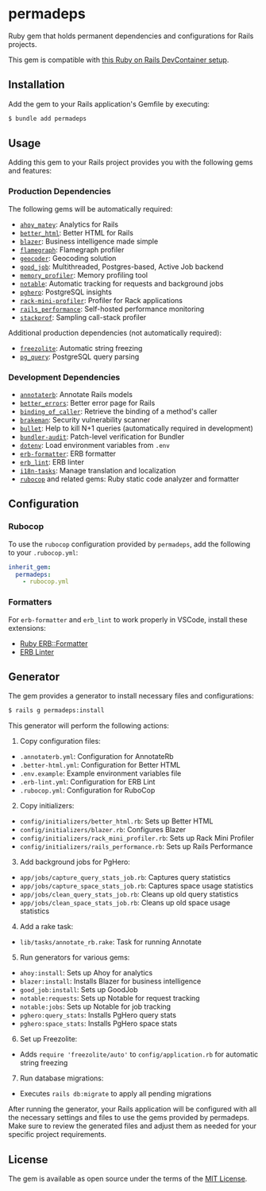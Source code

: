 # permadeps

Ruby gem that holds permanent dependencies and configurations for Rails projects.

This gem is compatible with [this Ruby on Rails DevContainer setup](https://github.com/AliOsm/ruby-on-rails-devcontainer).

## Installation

Add the gem to your Rails application's Gemfile by executing:

```bash
$ bundle add permadeps
```

## Usage

Adding this gem to your Rails project provides you with the following gems and features:

### Production Dependencies

The following gems will be automatically required:

- [`ahoy_matey`](https://github.com/ankane/ahoy): Analytics for Rails
- [`better_html`](https://github.com/Shopify/better-html): Better HTML for Rails
- [`blazer`](https://github.com/ankane/blazer): Business intelligence made simple
- [`flamegraph`](https://github.com/SamSaffron/flamegraph): Flamegraph profiler
- [`geocoder`](https://github.com/alexreisner/geocoder): Geocoding solution
- [`good_job`](https://github.com/bensheldon/good_job): Multithreaded, Postgres-based, Active Job backend
- [`memory_profiler`](https://github.com/SamSaffron/memory_profiler): Memory profiling tool
- [`notable`](https://github.com/ankane/notable): Automatic tracking for requests and background jobs
- [`pghero`](https://github.com/ankane/pghero): PostgreSQL insights
- [`rack-mini-profiler`](https://github.com/MiniProfiler/rack-mini-profiler): Profiler for Rack applications
- [`rails_performance`](https://github.com/igorkasyanchuk/rails_performance): Self-hosted performance monitoring
- [`stackprof`](https://github.com/tmm1/stackprof): Sampling call-stack profiler

Additional production dependencies (not automatically required):

- [`freezolite`](https://github.com/ruby-next/freezolite): Automatic string freezing
- [`pg_query`](https://github.com/pganalyze/pg_query): PostgreSQL query parsing

### Development Dependencies

- [`annotaterb`](https://github.com/drwl/annotaterb): Annotate Rails models
- [`better_errors`](https://github.com/BetterErrors/better_errors): Better error page for Rails
- [`binding_of_caller`](https://github.com/banister/binding_of_caller): Retrieve the binding of a method's caller
- [`brakeman`](https://github.com/presidentbeef/brakeman): Security vulnerability scanner
- [`bullet`](https://github.com/flyerhzm/bullet): Help to kill N+1 queries (automatically required in development)
- [`bundler-audit`](https://github.com/rubysec/bundler-audit): Patch-level verification for Bundler
- [`dotenv`](https://github.com/bkeepers/dotenv): Load environment variables from `.env`
- [`erb-formatter`](https://github.com/nebulab/erb-formatter): ERB formatter
- [`erb_lint`](https://github.com/Shopify/erb-lint): ERB linter
- [`i18n-tasks`](https://github.com/glebm/i18n-tasks): Manage translation and localization
- [`rubocop`](https://github.com/rubocop/rubocop) and related gems: Ruby static code analyzer and formatter

## Configuration

### Rubocop

To use the `rubocop` configuration provided by `permadeps`, add the following to your `.rubocop.yml`:

```yml
inherit_gem:
  permadeps:
    - rubocop.yml
```

### Formatters

For `erb-formatter` and `erb_lint` to work properly in VSCode, install these extensions:
- [Ruby ERB::Formatter](https://marketplace.visualstudio.com/items?itemName=elia.erb-formatter)
- [ERB Linter](https://marketplace.visualstudio.com/items?itemName=manuelpuyol.erb-linter)

## Generator

The gem provides a generator to install necessary files and configurations:

```bash
$ rails g permadeps:install
```

This generator will perform the following actions:

1. Copy configuration files:
  - `.annotaterb.yml`: Configuration for AnnotateRb
  - `.better-html.yml`: Configuration for Better HTML
  - `.env.example`: Example environment variables file
  - `.erb-lint.yml`: Configuration for ERB Lint
  - `.rubocop.yml`: Configuration for RuboCop

2. Copy initializers:
  - `config/initializers/better_html.rb`: Sets up Better HTML
  - `config/initializers/blazer.rb`: Configures Blazer
  - `config/initializers/rack_mini_profiler.rb`: Sets up Rack Mini Profiler
  - `config/initializers/rails_performance.rb`: Sets up Rails Performance

3. Add background jobs for PgHero:
  - `app/jobs/capture_query_stats_job.rb`: Captures query statistics
  - `app/jobs/capture_space_stats_job.rb`: Captures space usage statistics
  - `app/jobs/clean_query_stats_job.rb`: Cleans up old query statistics
  - `app/jobs/clean_space_stats_job.rb`: Cleans up old space usage statistics

4. Add a rake task:
  - `lib/tasks/annotate_rb.rake`: Task for running Annotate

5. Run generators for various gems:
  - `ahoy:install`: Sets up Ahoy for analytics
  - `blazer:install`: Installs Blazer for business intelligence
  - `good_job:install`: Sets up GoodJob
  - `notable:requests`: Sets up Notable for request tracking
  - `notable:jobs`: Sets up Notable for job tracking
  - `pghero:query_stats`: Installs PgHero query stats
  - `pghero:space_stats`: Installs PgHero space stats

6. Set up Freezolite:
  - Adds `require 'freezolite/auto'` to `config/application.rb` for automatic string freezing

7. Run database migrations:
  - Executes `rails db:migrate` to apply all pending migrations

After running the generator, your Rails application will be configured with all the necessary settings and files to use the gems provided by permadeps. Make sure to review the generated files and adjust them as needed for your specific project requirements.

## License

The gem is available as open source under the terms of the [MIT License](https://opensource.org/licenses/MIT).
